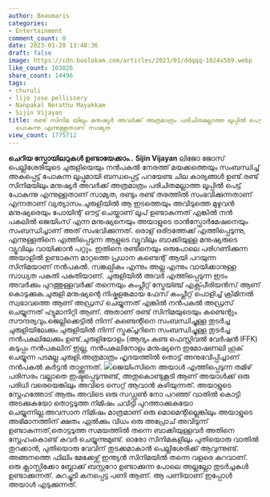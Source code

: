 ```yaml
---
author: Beaumaris
categories:
- Entertainment
comment_count: 0
date: 2023-01-20 13:40:36
draft: false
image: https://cdn.boolokam.com/articles/2023/01/ddqqq-1024x569.webp
like_count: 103826
share_count: 14496
tags:
- churuli
- lijo jose pellissery
- Nanpakal Nerathu Mayakkam
- Sijin Vijayan
title: രണ്ട് സിനിമ യിലും മനുഷ്യർ അവർക്ക് അത്രമാത്രം പരിചിതമല്ലാത്ത ലൂപ്പിൽ പെട്ട്
  പോകുന്നു എന്നുള്ളതാണ് സാമ്യത
view_count: 1775712
---
```


**ചെറിയ സ്പോയിലറുകൾ ഉണ്ടായേക്കാം..** **Sijin Vijayan** ലിജോ ജോസ് പെല്ലിശേരിയുടെ ചുരുളിയെയും നൻപകൽ നേരത്ത് മയക്കത്തെയും സംബന്ധിച്ച് അകപ്പെട്ട് പോകുന്ന ലൂപ്പുമായി ബന്ധപ്പെട്ട് പറയേണ്ട ചില കാര്യങ്ങൾ ഉണ്ട്.രണ്ട് സിനിമയിലും മനുഷ്യർ അവർക്ക് അത്രമാത്രം പരിചിതമല്ലാത്ത ലൂപ്പിൽ പെട്ട് പോകുന്നു എന്നുള്ളതാണ് സാമ്യത, രണ്ടും രണ്ട് തരത്തിൽ സംഭവിക്കുന്നതാണ് എന്നതാണ് വ്യത്യാസം.ചുരുളിയിൽ ആ ഇടത്തെയും അവിടുത്തെ മുഴുവൻ മനുഷ്യരെയും പോയിന്റ് ഔട്ട് ചെയ്താണ് ലൂപ് ഉണ്ടാകുന്നത് എങ്കിൽ നൻ പകലിൽ ജെയിംസ് എന്ന മനുഷ്യനെയും അയാളുടെ ട്രാൻസ്ഫോർമേഷനെയും സംബന്ധിച്ചാണ് അത് സംഭവിക്കുന്നത്. ഒരാള് ഒരിടത്തേക്ക് എത്തിപ്പെടുന്നു, എന്നുള്ളതിനെ എത്തിപ്പെടുന്ന ആളുടെ വ്യൂവിലും ബാക്കിയുള്ള മനുഷ്യരുടെ വ്യൂവിലും വായിക്കാൻ പറ്റും. ഇതിനെ രണ്ടിനെയും ഒരുപോലെ പരിഗണിക്കുന്ന അയാളിൽ ഉണ്ടാകുന്ന മാറ്റത്തെ പ്രധാന കണ്ടെന്റ് ആയി പറയുന്ന സിനിമയാണ് നൻപകൽ. സങ്കല്പികം എന്നും അല്ല എന്നും വായിക്കാനുള്ള സാധ്യത പകുതി പകുതിയാണ്. ചുരുളിയിൽ അവർ എത്തിപ്പെടുന്ന ഇടം അവർക്കും പുറത്തുള്ളവർക്ക് തന്നെയും കംപ്ലീറ്റ് സ്ട്രേയ്ഞ്ച് എക്സ്പീരിയൻസ് ആണ് കൊടുക്കുക.ചുരുളി മനുഷ്യന്റെ നിഷ്കളങ്കമായ ഫേസ് കംപ്ലീറ്റ് പൊളിച്ച് ക്രിമിനൽ സ്വഭാവത്തെ ആണ് അഡ്രസ് ചെയ്യുന്നത് എങ്കിൽ നൻപകൽ അഡ്രസ് ചെയ്യുന്നത് ഹ്യുമാനിറ്റി ആണ്. അതാണ്‌ രണ്ട് സിനിമയുടെയും കണ്ടെന്റും സൗന്ദര്യവും.ജെല്ലിക്കെട്ടിൽ നിന്ന് കണ്ടെന്റിനെ സംബന്ധിച്ചുള്ള തുടർച്ച ചുരുളിയിലേക്കും ചുരുളിയിൽ നിന്ന് സ്ട്രക്ച്ചറിനെ സംബന്ധിച്ചുള്ള തുടർച്ച നൻപകലിലേക്കും ഉണ്ട്.ചുരുളിയോളം (ആദ്യം കണ്ട ഫെസ്റ്റിവൽ വേർഷൻ IFFK) കടുപ്പം നൻപകലിന് ഇല്ല, നൻപകലിനോളം മനുഷ്യനെ ഇമോഷണലി ഹൂക് ചെയ്യുന്ന പടമല്ല ചുരുളി.അത്രമാത്രം ഹൃദയത്തിൽ തൊട്ട് അനുഭവിപ്പിച്ചാണ് നൻപകൽ കർട്ടൻ താഴ്ത്തുന്നത്. ![](https://cdn.boolokam.com/articles/2023/01/ddqqq-1024x569.webp)ജെയിംസിനെ അയാൾ എത്തിപ്പെടുന്ന തമിഴ് പരിസരം വല്ലാതെ ഇഷ്ടപ്പെടുന്നുണ്ട്, അതുകൊണ്ടുകൂടി ആണ് അയാൾക്ക് ഒരു പരിധി വരെയെങ്കിലും അവിടെ സെറ്റ് ആവാൻ കഴിയുന്നത്. അയാളുടെ സ്നേഹത്തോട് ആരും അവിടെ ഒരു സഡ്ഡൺ നോ പറഞ്ഞ് വാതിൽ കൊട്ടി അടക്കുകയോ തൊട്ടടുത്ത നിമിഷം ചവിട്ടി പുറത്താക്കുകയോ ചെയ്യുന്നില്ല.അവസാന നിമിഷം മാത്രമാണ് ഒരു മൊമെന്റില്ലെങ്കിലും അയാളുടെ അഭിമാനത്തിന് ക്ഷതം ഏൽക്കും വിധം ഒരു അപ്രോച് അവിടുന്ന് ഉണ്ടാകുന്നത്,തൊട്ടടുത്ത സമയത്തിൽ തന്നെ ബാക്കിയുള്ളവർ അതിനെ സ്നേഹംകൊണ്ട് കവർ ചെയ്യുന്നുമുണ്ട്. ഓരോ സിനിമകളിലും പുതിയൊരു വാതിൽ തുറക്കാൻ, പുതിയൊരു വേവിന് തുടക്കമാകാൻ പെല്ലിശേരിക്ക് ആവുന്നുണ്ട്. അങ്ങനത്തെ ഫിലിം മേക്കേഴ്സ് ഇന്ത്യൻ സിനിമയിൽ തന്നെ വളരെ കുറവാണ്. ഒരു ക്ലാസ്സിക്കോ ബ്ലോക്ക് ബസ്റ്ററോ ഉണ്ടാക്കുന്ന പോലെ അല്ലല്ലോ തുടർച്ചകൾ ഉണ്ടാക്കുന്നത്. കുറച്ചൂടി കനപ്പെട്ട പണി ആണ്. ആ പണിയാണ് ഇപ്പോൾ അയാൾ എടുക്കുന്നത്.